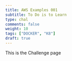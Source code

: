 ```yaml
---
title: AWS Examples 001
subtitle: To Do is to Learn
type: chal
comments: false
weight: 10
tags: ["DOCKER", "K8"]
draft: true
---
```

This is the Challenge page
